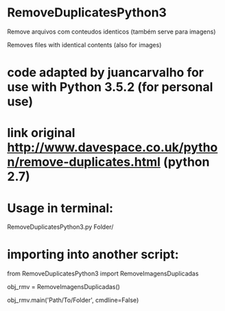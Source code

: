 # RemoveDuplicatesPython3
Remove arquivos com conteudos identicos (também serve para imagens) 

Removes files with identical contents (also for images)

# code adapted by juancarvalho for use with Python 3.5.2 (for personal use)
# link original http://www.davespace.co.uk/python/remove-duplicates.html (python 2.7)

# Usage in terminal:
RemoveDuplicatesPython3.py Folder/

# importing into another script:

from RemoveDuplicatesPython3 import RemoveImagensDuplicadas

obj_rmv = RemoveImagensDuplicadas()

obj_rmv.main('Path/To/Folder', cmdline=False)
